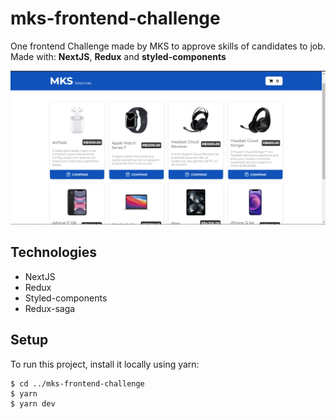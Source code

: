 # mks-frontend-challenge
One frontend Challenge made by MKS to approve skills of candidates to job.
Made with: **NextJS**, **Redux** and **styled-components**

![Printscreen](./public/screenshot.png)

## Technologies
- NextJS
- Redux
- Styled-components
- Redux-saga

## Setup
To run this project, install it locally using yarn:

```
$ cd ../mks-frontend-challenge
$ yarn
$ yarn dev
```
